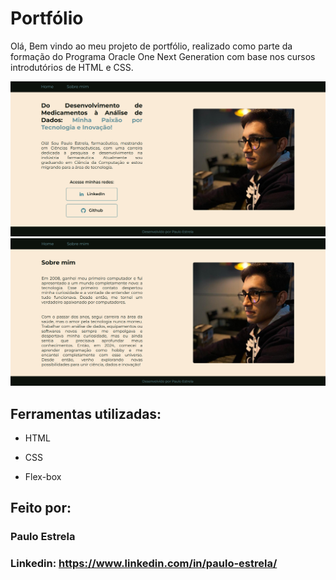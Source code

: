 # Portfólio 

Olá, Bem vindo ao meu projeto de portfólio, realizado como parte da formação do Programa Oracle One Next Generation com base nos cursos introdutórios de HTML e CSS.

![image](https://github.com/Widgz/portfolio/blob/main/Home.png)
![image](https://github.com/Widgz/portfolio/blob/main/About.png)

## Ferramentas utilizadas:

* HTML

* CSS

* Flex-box

## Feito por:

### Paulo Estrela

### Linkedin: https://www.linkedin.com/in/paulo-estrela/

```
